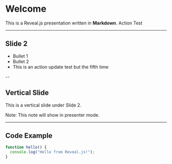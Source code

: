 # Welcome

This is a Reveal.js presentation written in **Markdown**.
Action Test

---

## Slide 2

- Bullet 1
- Bullet 2
- This is an action update test but the fifth time

--

## Vertical Slide

This is a vertical slide under Slide 2.

Note: This note will show in presenter mode.

---

## Code Example

```js
function hello() {
  console.log("Hello from Reveal.js!");
}
```
